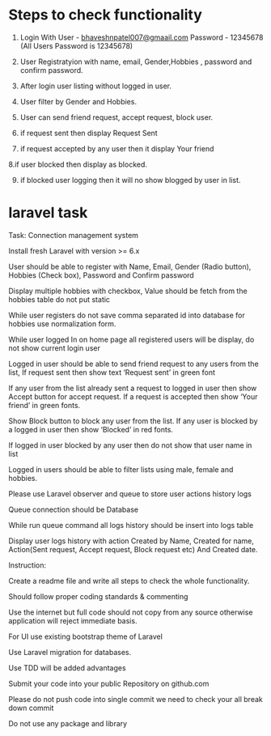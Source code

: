 # Steps to check functionality

1. Login With 
 User - bhaveshnpatel007@gmaail.com
 Password - 12345678 (All Users Password is 12345678)
 
 2. User Registratyion with name, email, Gender,Hobbies , password and confirm password.
 
 3. After login user listing without logged in user.
 
 4. User filter by Gender and Hobbies.
 
 5. User can send friend request, accept request, block user.
 
 6. if request sent then display Request Sent
 
 7. if request accepted by any user then it display Your friend
 
 8.if user blocked then display as blocked.
 
 9. if blocked user logging then it will no show blogged by user in list.
 
 

# laravel task
Task: Connection management system


Install fresh Laravel with version >= 6.x

User should be able to register with Name, Email, Gender (Radio button), Hobbies (Check box), Password and Confirm password

Display multiple hobbies with checkbox, Value should be fetch from the hobbies table do not put static 

 While user registers do not save comma separated id into database for hobbies use normalization form.

While user logged In on home page all registered users will be display, do not show current login user 

Logged in user should be able to send friend request to any users from the list, If request sent then show text ‘Request sent’ in green font 

If any user from the list already sent a request to logged in user then show Accept button for accept request. If a request is accepted then show ‘Your friend’ in green fonts.

Show Block button to block any user from the list. If any user is blocked by a logged in user then show ‘Blocked’  in red fonts.

If logged in user blocked by any user then do not show that user name in list

Logged in users should be able to filter lists using male, female and hobbies.

Please use Laravel observer and queue to store user actions history logs 

Queue connection should be Database

While run queue command all logs history should be insert into logs table 

Display user logs history with action Created by Name, Created for name, Action(Sent request, Accept request, Block request etc) And Created date.


Instruction:


Create a readme file and write all steps to check the whole functionality.

Should follow proper coding standards & commenting 

Use the internet but full code should not copy from any source otherwise application will reject immediate basis.

For UI use existing bootstrap theme of Laravel 

Use Laravel migration for databases.

Use TDD will be added advantages 

Submit your code into your public Repository on github.com 

Please do not push code into single commit we need to check your all break down commit  

Do not use any package and library 


